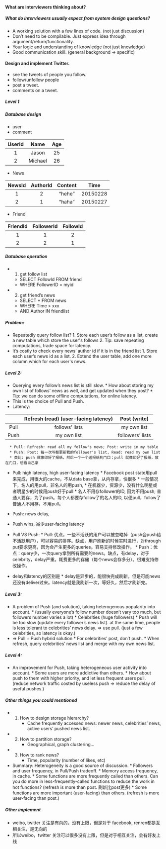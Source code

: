 #### What are interviewers thinking about?
##### What do interviewers usually expect from system design questions?
* A working solution with a few lines of code. (not just discussion)
* Don’t need to be compilable. Just express idea through argument/return/functionality.
* Your logic and understanding of knowledge (not just knowledge)
* Good communication skill. (general background -> specific)

#### Design and implement Twitter.
* see the tweets of people you follow.
* follow/unfollow people
* post a tweet.
* comments on a tweet.

##### Level 1
##### Database design
* user
* comment

| UserId | Name | Age | 
|:---:|:---:|:---:|
| 1 | Jason | 25 | 
| 2 | Michael | 26 |

* News

| NewsId | AuthorId | Content | Time |
|:---:|:---:|:---:|:--:|
| 1 | 2 | “hehe” | 20150228 | 
| 2 | 1 | “haha” | 20150227 |

* Friend 

| FriendId | FollowerId | FollowId |
|:---:|:---:|:---:|
| 1 | 1 | 2 |
| 2 | 2 | 1 |

##### Database operation
* 1. get follow list
    * SELECT FollowId FROM friend
    * WHERE FollowerID = myid
* 2. get friend’s news
    * SELECT * FROM news
    * WHERE Time > xxx
    * AND Author IN friendlist

##### Problem:
* Repeatedly query follow list?
      1. Store each user’s follow as a list, create a new table which store the user's follows 
      2. Tip: save repeating computations, trade space for latency.
* It’s costly to check every news’ author id if it is in the friend list
      1. Store each user’s news id as a list.
      2. Extend the user table, add one more column which for each user's news. 

##### Level 2:
* Querying every follow’s news list is still slow.
      * How about storing my own list of follows’ news as well, and get updated when they post?
      * Tip: we can do some offline computations, for online latency.
* This is the choice of Pull and Push.
* Latency:
   
| | Refresh (read) (user-facing latency) | Post (write) |
|:---:|:---:|:---:|
| Pull | follows’ lists | my own list |
| Push | my own list | followers’ lists |

      * Pull: Refresh: read all my follow's news; Post: write in my table
      * Push: Post: 每一次写都更新我的follower's list, Read: read my own list 
      * 类比: push 就像印好了报纸，然后一个一个送报纸到门口；pull 就像印好了报纸，放在门口，想看自己拿
   
* Pull: high latency, high user-facing latency 
      * Facebook post state用pull来完成，用很大的cache，不从data base拿，从内存拿，快很多
      * 一般情况下，名人的用pull，非名人的用push,
      * 在机器少，资源少，没有什么明星或者明星少的时候用push好于pull
      * 名人不用存follower的ID, 因为不用push; 普通人要存，为了push。每个人都要存follow了的名人的ID, 以便pull，follow了普通人不用存，不用pull。
      
* Push: news delay, 
* Push wins, 减少user-facing latency 
* Pull VS Push:
      * Pull: 优点，一些不活跃的用户可以被忽略掉（push会push给不活跃用户），可以容易的排序。缺点，用户刷新的时候实时进行，对through put要求更高，因为会产生更多的queries。容易支持修改操作。
      * Push：优点：query少，一次query拿到所有需要的news。缺点，有delay，对于celebrity，delay严重。耗费更多的存储（每个news会存多分）。很难支持修改操作。
* delay和latency的区别是
      * delay是异步的，能很快完成刷新，但是可能news还没有deliver过来。latency就是我刷新一次，等好久，然后才刷新完。


##### Level 3:
* A problem of Push (and solution), taking heterogenous popularity into account.
      * (usually everyone’s follow number doesn’t vary too much, but followers number varies a lot)
      * Celebrities (huge followers)
         * Push will be too slow (update every follower’s news list). at the same time, people is less tolerant to celebrities’ news delay. => use pull. (just a few celebrities, so latency is okay.)
* => Pull + Push hybrid solution
      * For celebrities’ post, don’t push.
      * When refresh, query celebrities’ news list and merge with my own news list.

##### Level 4:
* An improvement for Push, taking heterogeneous user activity into account.
      * Some users are more addictive than others.
         * How about push to them with higher priority, and let less frequent users pull. (reduce network traffic costed by useless push => reduce the delay of useful pushes.)
         
##### Other things you could mentioned 
* 1. How to design storage hierarchy?
      * Cache frequently accessed news: newer news, celebrities’ news, active users’ pushed news list.
* 2. How to partition storage?
      * Geographical, graph clustering…
* 3. How to rank news?
      * Time, popularity (number of likes, etc)
* Summary: Heterogeneity is a good source of discussion.
      * Followers and user frequency, in Pull/Push tradeoff.
      * Memory access frequency, in cache.
      * Some functions are more frequently called than others. Can you do more in less-frequently-called functions to reduce the work in hot functions? (refresh is more than post. 刷新比post更多)
      * Some functions are more important (user-facing) than others. (refresh is more user-facing than post.)
      
##### Other implement 
* weibo, twitter 关注是有向的，没有上限，但是对于 facebook, renren都是互相关注，是无向的
* 所以weibo，twitter 关注可以很多没有上限，但是对于相互关注，会有好友上线
